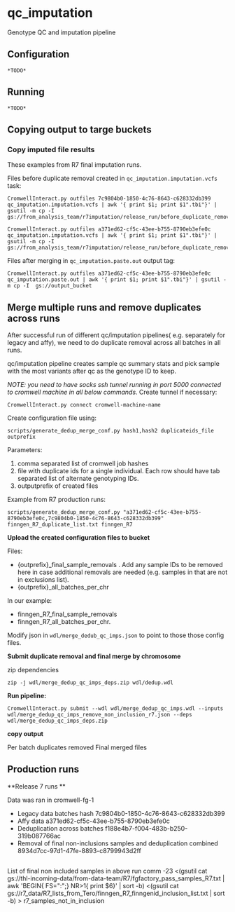 # qc_imputation
Genotype QC and imputation pipeline

## Configuration
    *TODO*
## Running
    *TODO*

## Copying output to targe buckets

### Copy imputed file results

These examples from R7 final imputation runs.

Files before duplicate removal created in `qc_imputation.imputation.vcfs` task:
```
CromwellInteract.py outfiles 7c9804b0-1850-4c76-8643-c628332db399 qc_imputation.imputation.vcfs | awk '{ print $1; print $1".tbi"}' | gsutil -m cp -I  gs://from_analysis_team/r7imputation/release_run/before_duplicate_removal_for_BB/
```

```
CromwellInteract.py outfiles a371ed62-cf5c-43ee-b755-8790eb3efe0c qc_imputation.imputation.vcfs | awk '{ print $1; print $1".tbi"}' | gsutil -m cp -I  gs://from_analysis_team/r7imputation/release_run/before_duplicate_removal_for_BB/
```

Files after merging in `qc_imputation.paste.out` output tag:
```
CromwellInteract.py outfiles a371ed62-cf5c-43ee-b755-8790eb3efe0c qc_imputation.paste.out | awk '{ print $1; print $1".tbi"}' | gsutil -m cp -I  gs://output_bucket
```

## Merge multiple runs and remove duplicates across runs

After successful run of different qc/imputation pipelines( e.g. separately for legacy and affy), we need to do duplicate removal across all batches in all runs.

qc/imputation pipeline creates sample qc summary stats and pick sample with the most variants after qc as the genotype ID to keep.

*NOTE: you need to have socks ssh tunnel running in port 5000 connected to cromwell machine in all below commands*.
Create tunnel if necessary:
```
CromwellInteract.py connect cromwell-machine-name
```


Create configuration file using:
```
scripts/generate_dedup_merge_conf.py hash1,hash2 duplicateids_file outprefix
```

Parameters:
1. comma separated list of cromwell job hashes
2. file with duplicate ids for a single individual. Each row should have tab separated list of alternate genotyping IDs.
3. outputprefix of created files

Example from R7 production runs:
 ```
 scripts/generate_dedup_merge_conf.py "a371ed62-cf5c-43ee-b755-8790eb3efe0c,7c9804b0-1850-4c76-8643-c628332db399" finngen_R7_duplicate_list.txt finngen_R7
 ```

**Upload the created configuration files to bucket**

Files:
- {outprefix}_final_sample_removals . Add any sample IDs to be removed here in case additional removals are needed (e.g. samples in that are not in exclusions list).
- {outprefix}_all_batches_per_chr



In our example:
- finngen_R7_final_sample_removals
- finngen_R7_all_batches_per_chr.

Modify json in `wdl/merge_dedub_qc_imps.json` to point to those those config files.

**Submit duplicate removal and final merge by chromosome**

zip dependencies
```
zip -j wdl/merge_dedup_qc_imps_deps.zip wdl/dedup.wdl
```

**Run pipeline:**
```
CromwellInteract.py submit --wdl wdl/merge_dedup_qc_imps.wdl --inputs wdl/merge_dedup_qc_imps_remove_non_inclusion_r7.json --deps wdl/merge_dedup_qc_imps_deps.zip
```

**copy output**

Per batch duplicates removed
Final merged files


## Production runs
**Release 7 runs **

Data was ran in cromwell-fg-1
- Legacy data batches hash 7c9804b0-1850-4c76-8643-c628332db399  
- Affy data a371ed62-cf5c-43ee-b755-8790eb3efe0c
- Deduplication across batches f188e4b7-f004-483b-b250-319b087766ac
- Removal of final non-inclusions samples and deduplication combined 8934d7cc-97d1-47fe-8893-c8799943d2ff

##
List of final non included samples in above run
comm -23 <(gsutil cat gs://thl-incoming-data/from-data-team/R7/fgfactory_pass_samples_R7.txt | awk 'BEGIN{ FS=":";} NR>1{ print $6}' | sort -b) <(gsutil cat gs://r7_data/R7_lists_from_Tero/finngen_R7_finngenid_inclusion_list.txt | sort -b)  > r7_samples_not_in_inclusion

